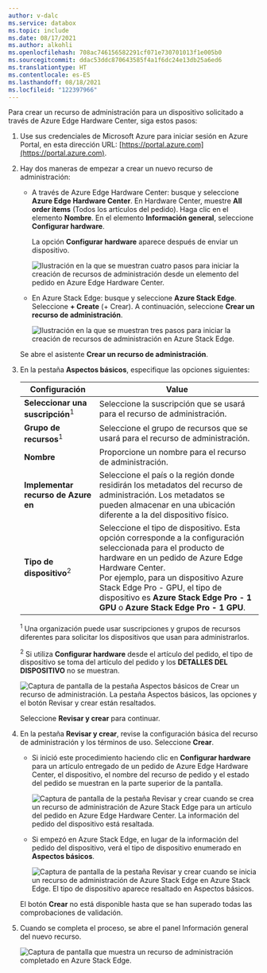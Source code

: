 ```yaml
---
author: v-dalc
ms.service: databox
ms.topic: include
ms.date: 08/17/2021
ms.author: alkohli
ms.openlocfilehash: 708ac746156582291cf071e730701013f1e005b0
ms.sourcegitcommit: ddac53ddc870643585f4a1f6dc24e13db25a6ed6
ms.translationtype: HT
ms.contentlocale: es-ES
ms.lasthandoff: 08/18/2021
ms.locfileid: "122397966"
---
```

Para crear un recurso de administración para un dispositivo solicitado a través de Azure Edge Hardware Center, siga estos pasos:

1. Use sus credenciales de Microsoft Azure para iniciar sesión en Azure Portal, en esta dirección URL: [https://portal.azure.com](https://portal.azure.com).

1. Hay dos maneras de empezar a crear un nuevo recurso de administración:

    - A través de Azure Edge Hardware Center: busque y seleccione **Azure Edge Hardware Center**. En Hardware Center, muestre **All order items** (Todos los artículos del pedido). Haga clic en el elemento **Nombre**. En el elemento **Información general**, seleccione **Configurar hardware**.
    
       La opción **Configurar hardware** aparece después de enviar un dispositivo. 

       ![Ilustración en la que se muestran cuatro pasos para iniciar la creación de recursos de administración desde un elemento del pedido en Azure Edge Hardware Center.](media/azure-edge-hardware-center-create-management-resource/create-management-resource-01-a.png#lightbox) 
    
    - En Azure Stack Edge: busque y seleccione **Azure Stack Edge**. Seleccione **+ Create** (+ Crear). A continuación, seleccione **Crear un recurso de administración**.
    
       ![Ilustración en la que se muestran tres pasos para iniciar la creación de recursos de administración en Azure Stack Edge.](media/azure-edge-hardware-center-create-management-resource/create-management-resource-01-b.png#lightbox) 

    Se abre el asistente **Crear un recurso de administración**.

1. En la pestaña **Aspectos básicos**, especifique las opciones siguientes:

    |Configuración                                  |Value                                                                                       |
    |-----------------------------------------|--------------------------------------------------------------------------------------------|
    |**Seleccionar una suscripción**<sup>1</sup>    |Seleccione la suscripción que se usará para el recurso de administración.                                 |
    |**Grupo de recursos**<sup>1</sup>           |Seleccione el grupo de recursos que se usará para el recurso de administración. |
    |**Nombre**                                 |Proporcione un nombre para el recurso de administración.                                                 |
    |**Implementar recurso de Azure en**             |Seleccione el país o la región donde residirán los metadatos del recurso de administración. Los metadatos se pueden almacenar en una ubicación diferente a la del dispositivo físico. |
    |**Tipo de dispositivo**<sup>2</sup>              |Seleccione el tipo de dispositivo. Esta opción corresponde a la configuración seleccionada para el producto de hardware en un pedido de Azure Edge Hardware Center.<br>Por ejemplo, para un dispositivo Azure Stack Edge Pro - GPU, el tipo de dispositivo es **Azure Stack Edge Pro - 1 GPU** o **Azure Stack Edge Pro - 1 GPU**.|       

    <sup>1</sup> Una organización puede usar suscripciones y grupos de recursos diferentes para solicitar los dispositivos que usan para administrarlos.

    <sup>2</sup> Si utiliza **Configurar hardware** desde el artículo del pedido, el tipo de dispositivo se toma del artículo del pedido y los **DETALLES DEL DISPOSITIVO** no se muestran. 

    ![Captura de pantalla de la pestaña Aspectos básicos de Crear un recurso de administración. La pestaña Aspectos básicos, las opciones y el botón Revisar y crear están resaltados.](media/azure-edge-hardware-center-create-management-resource/create-management-resource-02.png)

    Seleccione **Revisar y crear** para continuar.

5. En la pestaña **Revisar y crear**, revise la configuración básica del recurso de administración y los términos de uso. Seleccione **Crear**.

    - Si inició este procedimiento haciendo clic en **Configurar hardware** para un artículo entregado de un pedido de Azure Edge Hardware Center, el dispositivo, el nombre del recurso de pedido y el estado del pedido se muestran en la parte superior de la pantalla. 

      ![Captura de pantalla de la pestaña Revisar y crear cuando se crea un recurso de administración de Azure Stack Edge para un artículo del pedido en Azure Edge Hardware Center. La información del pedido del dispositivo está resaltada.](media/azure-edge-hardware-center-create-management-resource/create-management-resource-03.png)

    - Si empezó en Azure Stack Edge, en lugar de la información del pedido del dispositivo, verá el tipo de dispositivo enumerado en **Aspectos básicos**. 

      ![Captura de pantalla de la pestaña Revisar y crear cuando se inicia un recurso de administración de Azure Stack Edge en Azure Stack Edge. El tipo de dispositivo aparece resaltado en Aspectos básicos.](media/azure-edge-hardware-center-create-management-resource/create-management-resource-04.png)  

    El botón **Crear** no está disponible hasta que se han superado todas las comprobaciones de validación.

6. Cuando se completa el proceso, se abre el panel Información general del nuevo recurso.

    ![Captura de pantalla que muestra un recurso de administración completado en Azure Stack Edge.](media/azure-edge-hardware-center-create-management-resource/create-management-resource-05\.png) 
